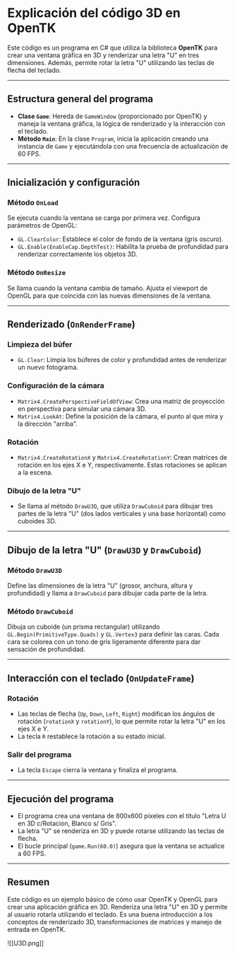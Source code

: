 # Explicación del código 3D en OpenTK

Este código es un programa en C# que utiliza la biblioteca **OpenTK** para crear una ventana gráfica en 3D y renderizar una letra "U" en tres dimensiones. Además, permite rotar la letra "U" utilizando las teclas de flecha del teclado.

---

## Estructura general del programa

- **Clase `Game`**: Hereda de `GameWindow` (proporcionado por OpenTK) y maneja la ventana gráfica, la lógica de renderizado y la interacción con el teclado.
- **Método `Main`**: En la clase `Program`, inicia la aplicación creando una instancia de `Game` y ejecutándola con una frecuencia de actualización de 60 FPS.

---

## Inicialización y configuración

### Método `OnLoad`
Se ejecuta cuando la ventana se carga por primera vez. Configura parámetros de OpenGL:
- `GL.ClearColor`: Establece el color de fondo de la ventana (gris oscuro).
- `GL.Enable(EnableCap.DepthTest)`: Habilita la prueba de profundidad para renderizar correctamente los objetos 3D.

### Método `OnResize`
Se llama cuando la ventana cambia de tamaño. Ajusta el viewport de OpenGL para que coincida con las nuevas dimensiones de la ventana.

---

## Renderizado (`OnRenderFrame`)

### Limpieza del búfer
- `GL.Clear`: Limpia los búferes de color y profundidad antes de renderizar un nuevo fotograma.

### Configuración de la cámara
- `Matrix4.CreatePerspectiveFieldOfView`: Crea una matriz de proyección en perspectiva para simular una cámara 3D.
- `Matrix4.LookAt`: Define la posición de la cámara, el punto al que mira y la dirección "arriba".

### Rotación
- `Matrix4.CreateRotationX` y `Matrix4.CreateRotationY`: Crean matrices de rotación en los ejes X e Y, respectivamente. Estas rotaciones se aplican a la escena.

### Dibujo de la letra "U"
- Se llama al método `DrawU3D`, que utiliza `DrawCuboid` para dibujar tres partes de la letra "U" (dos lados verticales y una base horizontal) como cuboides 3D.

---

## Dibujo de la letra "U" (`DrawU3D` y `DrawCuboid`)

### Método `DrawU3D`
Define las dimensiones de la letra "U" (grosor, anchura, altura y profundidad) y llama a `DrawCuboid` para dibujar cada parte de la letra.

### Método `DrawCuboid`
Dibuja un cuboide (un prisma rectangular) utilizando `GL.Begin(PrimitiveType.Quads)` y `GL.Vertex3` para definir las caras. Cada cara se colorea con un tono de gris ligeramente diferente para dar sensación de profundidad.

---

## Interacción con el teclado (`OnUpdateFrame`)

### Rotación
- Las teclas de flecha (`Up`, `Down`, `Left`, `Right`) modifican los ángulos de rotación (`rotationX` y `rotationY`), lo que permite rotar la letra "U" en los ejes X e Y.
- La tecla `R` restablece la rotación a su estado inicial.

### Salir del programa
- La tecla `Escape` cierra la ventana y finaliza el programa.

---

## Ejecución del programa

- El programa crea una ventana de 800x600 píxeles con el título "Letra U en 3D c/Rotacion, Blanco s/ Gris".
- La letra "U" se renderiza en 3D y puede rotarse utilizando las teclas de flecha.
- El bucle principal (`game.Run(60.0)`) asegura que la ventana se actualice a 60 FPS.

---

## Resumen

Este código es un ejemplo básico de cómo usar OpenTK y OpenGL para crear una aplicación gráfica en 3D. Renderiza una letra "U" en 3D y permite al usuario rotarla utilizando el teclado. Es una buena introducción a los conceptos de renderizado 3D, transformaciones de matrices y manejo de entrada en OpenTK.

![[U3D.png]]